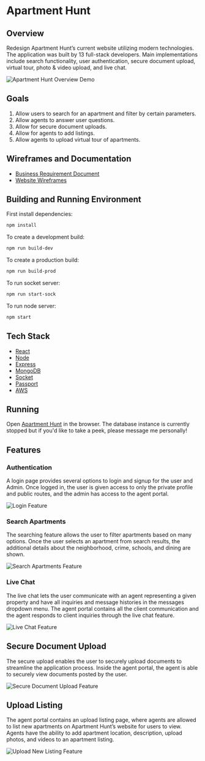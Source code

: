 # Apartment Hunt

## Overview

Redesign Apartment Hunt’s current website utilizing modern technologies. The application was built by 13 full-stack developers. Main implementations include search functionality, user authentication, secure document upload, virtual tour, photo & video upload, and live chat.

![Apartment Hunt Overview Demo](readme_assets/overview.gif)

## Goals

1. Allow users to search for an apartment and filter by certain parameters.
2. Allow agents to answer user questions.
3. Allow for secure document uploads.
4. Allow for agents to add listings.
5. Allow agents to upload virtual tour of apartments.

## Wireframes and Documentation

* [Business Requirement Document](readme_assets/brd.pdf)
* [Website Wireframes](readme_assets/wireframe.pdf)

## Building and Running Environment

First install dependencies:

```sh
npm install
```

To create a development build:

```sh
npm run build-dev
```

To create a production build:

```sh
npm run build-prod
```

To run socket server:

```sh
npm run start-sock
```

To run node server:

```sh
npm start
```

## Tech Stack
* [React](https://reactjs.org)
* [Node](https://nodejs.org/en)
* [Express](https://expressjs.com)
* [MongoDB](https://www.mongodb.com/)
* [Socket](https://socket.io/)
* [Passport](http://www.passportjs.org/)
* [AWS](https://aws.amazon.com)

## Running

Open [Apartment Hunt](http://ec2-54-88-10-55.compute-1.amazonaws.com) in the browser. The database instance is currently stopped but if you'd like to take a peek, please message me personally!

## Features
### Authentication
A login page provides several options to login and signup for the user and Admin. Once logged in, the user is given access to only the private profile and public routes, and the admin has access to the agent portal.

![Login Feature](readme_assets/auth.gif)

### Search Apartments
The searching feature allows the user to filter apartments based on many options. Once the user selects an apartment from search results, the additional details about the neighborhood, crime, schools, and dining are shown.

![Search Apartments Feature](readme_assets/search-apt.gif)

### Live Chat
The live chat lets the user communicate with an agent representing a given property and have all inquiries and message histories in the messages dropdown menu. The agent portal contains all the client communication and the agent responds to client inquiries through the live chat feature.

![Live Chat Feature](readme_assets/live-chat.gif)

## Secure Document Upload
The secure upload enables the user to securely upload documents to streamline the application process. Inside the agent portal, the agent is able to securely view documents posted by the user.

![Secure Document Upload Feature](readme_assets/secure-document-upload.gif)

## Upload Listing
The agent portal contains an upload listing page, where agents are allowed to list new apartments on Apartment Hunt’s website for users to view. Agents have the ability to add apartment location, description, upload photos, and videos to an apartment listing.

![Upload New Listing Feature](readme_assets/upload-listing.gif)
